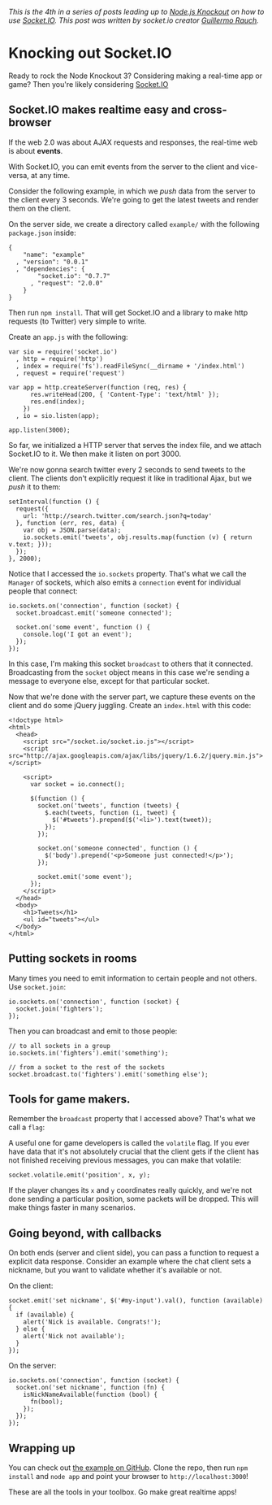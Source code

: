 _This is the 4th in a series of posts leading up to [Node.js
Knockout][1] on how to use [Socket.IO][2]. This post was written by
socket.io creator [Guillermo Rauch][3]._

[1]: http://nodeknockout.com
[2]: http://socket.io/
[3]: http://www.devthought.com/

# Knocking out Socket.IO

Ready to rock the Node Knockout 3?  Considering making a
real-time app or game? Then you're likely considering
[Socket.IO](http://socket.io)

## Socket.IO makes realtime easy and cross-browser

If the web 2.0 was about AJAX requests and responses, the real-time web
is about **events**.

With Socket.IO, you can emit events from the server to the client and
vice-versa, at any time.

Consider the following example, in which we *push* data from the server
to the client every 3 seconds. We're going to get the latest tweets and
render them on the client.

On the server side, we create a directory called `example/` with the
following `package.json` inside:

    {
        "name": "example"
      , "version": "0.0.1"
      , "dependencies": {
            "socket.io": "0.7.7"
          , "request": "2.0.0"
        }
    }

Then run `npm install`. That will get Socket.IO and a library to make
http requests (to Twitter) very simple to write.

Create an `app.js` with the following:

    var sio = require('socket.io')
      , http = require('http')
      , index = require('fs').readFileSync(__dirname + '/index.html')
      , request = require('request')

    var app = http.createServer(function (req, res) {
          res.writeHead(200, { 'Content-Type': 'text/html' });
          res.end(index);
        })
      , io = sio.listen(app);

    app.listen(3000);

So far, we initialized a HTTP server that serves the index file,
and we attach Socket.IO to it. We then make it listen on port 3000.

We're now gonna search twitter every 2 seconds to send tweets to the client.
The clients don't explicitly request it like in traditional Ajax, but we _push_
it to them:

    setInterval(function () {
      request({
        url: 'http://search.twitter.com/search.json?q=today'
      }, function (err, res, data) {
        var obj = JSON.parse(data);
        io.sockets.emit('tweets', obj.results.map(function (v) { return v.text; }));
      });
    }, 2000);

Notice that I accessed the `io.sockets` property. That's what we call the
`Manager` of sockets, which also emits a `connection` event for individual
people that connect:

    io.sockets.on('connection', function (socket) {
      socket.broadcast.emit('someone connected');

      socket.on('some event', function () {
        console.log('I got an event');
      });
    });

In this case, I'm making this socket `broadcast` to others that it connected.
Broadcasting from the `socket` object means in this case we're sending a message to
everyone else, except for that particular socket.

Now that we're done with the server part, we capture these events on the client
and do some jQuery juggling. Create an `index.html` with this code:

    <!doctype html>
    <html>
      <head>
        <script src="/socket.io/socket.io.js"></script>
        <script src="http://ajax.googleapis.com/ajax/libs/jquery/1.6.2/jquery.min.js"></script>

        <script>
          var socket = io.connect();

          $(function () {
            socket.on('tweets', function (tweets) {
              $.each(tweets, function (i, tweet) {
                $('#tweets').prepend($('<li>').text(tweet));
              });
            });

            socket.on('someone connected', function () {
              $('body').prepend('<p>Someone just connected!</p>');
            });

            socket.emit('some event');
          });
        </script>
      </head>
      <body>
        <h1>Tweets</h1>
        <ul id="tweets"></ul>
      </body>
    </html>

## Putting sockets in rooms

Many times you need to emit information to certain people and not others.
Use `socket.join`:

    io.sockets.on('connection', function (socket) {
      socket.join('fighters');
    });

Then you can broadcast and emit to those people:

    // to all sockets in a group
    io.sockets.in('fighters').emit('something');

    // from a socket to the rest of the sockets
    socket.broadcast.to('fighters').emit('something else');

## Tools for game makers.

Remember the `broadcast` property that I accessed above? That's what we call a
`flag`:

A useful one for game developers is called the `volatile` flag. If you ever
have data that it's not absolutely crucial that the client gets if the client
has not finished receiving previous messages, you can make that volatile:

    socket.volatile.emit('position', x, y);

If the player changes its `x` and `y` coordinates really quickly, and we're not
done sending a particular position, some packets will be dropped. This will
make things faster in many scenarios.

## Going beyond, with callbacks

On both ends (server and client side), you can pass a function to request a
explicit data response. Consider an example where the chat client sets a
nickname, but you want to validate whether it's available or not.

On the client:

    socket.emit('set nickname', $('#my-input').val(), function (available) {
      if (available) {
        alert('Nick is available. Congrats!');
      } else {
        alert('Nick not available');
      }
    });

On the server:

    io.sockets.on('connection', function (socket) {
      socket.on('set nickname', function (fn) {
        isNickNameAvailable(function (bool) {
          fn(bool);
        });
      });
    });

## Wrapping up

You can check out [the example on GitHub][4]. Clone the repo, then run
`npm install` and `node app` and point your browser to
`http://localhost:3000`!

These are all the tools in your toolbox. Go make great realtime apps!

[4]: https://github.com/nko3/knocking-out-socket.io
